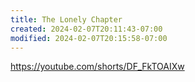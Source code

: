```yaml
---
title: The Lonely Chapter
created: 2024-02-07T20:11:43-07:00
modified: 2024-02-07T20:15:58-07:00
---
```


https://youtube.com/shorts/DF_FkTOAIXw
